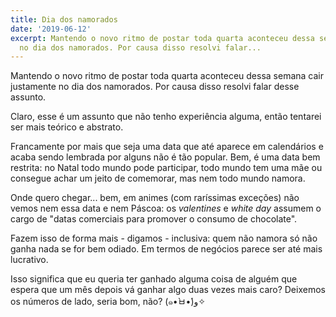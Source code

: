 ```yaml
---
title: Dia dos namorados
date: '2019-06-12'
excerpt: Mantendo o novo ritmo de postar toda quarta aconteceu dessa semana cair justamente
  no dia dos namorados. Por causa disso resolvi falar...
---
```




Mantendo o novo ritmo de postar toda quarta aconteceu dessa semana cair justamente no dia dos namorados. Por causa disso resolvi falar desse assunto.

Claro, esse é um assunto que não tenho experiência alguma, então tentarei ser mais teórico e abstrato.

Francamente por mais que seja uma data que até aparece em calendários e acaba sendo lembrada por alguns não é tão popular. Bem, é uma data bem restrita: no Natal todo mundo pode participar, todo mundo tem uma mãe ou consegue achar um jeito de comemorar, mas nem todo mundo namora.

Onde quero chegar... bem, em animes (com raríssimas exceções) não vemos nem essa data e nem Páscoa: os *valentines* e *white day* assumem o cargo de "datas comerciais para promover o consumo de chocolate".

Fazem isso de forma mais - digamos - inclusiva: quem não namora só não ganha nada se for bem odiado. Em termos de negócios parece ser até mais lucrativo.

Isso significa que eu queria ter ganhado alguma coisa de alguém que espera que um mês depois vá ganhar algo duas vezes mais caro? Deixemos os números de lado, seria bom, não? (๑•̀ㅂ•́)و✧